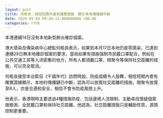 ```yaml
---
layout: post
title: 何栢良：相信短期內會有確實證據　顯示本地傳播鏈中斷
date: 2020-05-04 09:49:13.000000000 +08:00
categories: rthk
---
```


本港連續14日沒有本地新型肺炎確診個案。

港大感染及傳染病中心總監何栢良表示，如果到本月17日本地仍是零感染，已達到連續28日無本地確診個案的要求，當局如果有措施強制市民戴口罩配合，例如在公共交通工具等人流密集的地方，所有人都須戴口罩，限聚令等保持社交距離的措施，可以完全取消。

何栢良接受本台節目《千禧年代》訪問時說，防疫成績令人鼓舞，相信短期內會有確實證據顯示，本地的傳播鏈已中斷，認為可以放寬社交距離的措施，限聚令放寬至8人，亦是合適和安全，相信不會令防疫風險上升。

他表示，香港現時主要透過4種措施防疫，包括邊境人流限制、主動尋找懷疑個案做檢測、全民戴口罩和保持社交距離。他認為，社交距離措施只是輔助性質，源頭控制更重要。
